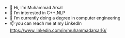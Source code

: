 - 👋 Hi, I’m Muhammad Arsal
- 👀 I’m interested in C++,NLP
- 🌱 I’m currently doing a degree in computer engineering 
- 📫 you can reach me at my LinkedIn https://www.linkedin.com/in/muhammadarsal16/
<!---
16arsal/16arsal is a ✨ special ✨ repository because its `README.md` (this file) appears on your GitHub profile.
You can click the Preview link to take a look at your changes.
--->
